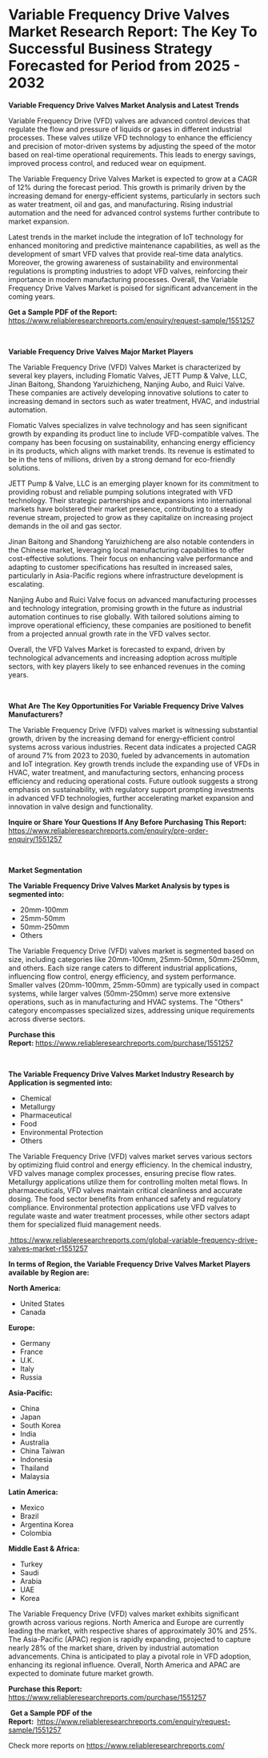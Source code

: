<p><h1>Variable Frequency Drive Valves Market Research Report: The Key To Successful Business Strategy Forecasted for Period from 2025 - 2032</h1></p><p><strong>Variable Frequency Drive Valves Market Analysis and Latest Trends</strong></p>
<p><p>Variable Frequency Drive (VFD) valves are advanced control devices that regulate the flow and pressure of liquids or gases in different industrial processes. These valves utilize VFD technology to enhance the efficiency and precision of motor-driven systems by adjusting the speed of the motor based on real-time operational requirements. This leads to energy savings, improved process control, and reduced wear on equipment.</p><p>The Variable Frequency Drive Valves Market is expected to grow at a CAGR of 12% during the forecast period. This growth is primarily driven by the increasing demand for energy-efficient systems, particularly in sectors such as water treatment, oil and gas, and manufacturing. Rising industrial automation and the need for advanced control systems further contribute to market expansion.</p><p>Latest trends in the market include the integration of IoT technology for enhanced monitoring and predictive maintenance capabilities, as well as the development of smart VFD valves that provide real-time data analytics. Moreover, the growing awareness of sustainability and environmental regulations is prompting industries to adopt VFD valves, reinforcing their importance in modern manufacturing processes. Overall, the Variable Frequency Drive Valves Market is poised for significant advancement in the coming years.</p></p>
<p><strong>Get a Sample PDF of the Report:&nbsp;</strong> <a href="https://www.reliableresearchreports.com/enquiry/request-sample/1551257?utm_campaign=3027&utm_medium=2&utm_source=Github&utm_content=ia&utm_term=11042025&utm_id=variable-frequency-drive-valves">https://www.reliableresearchreports.com/enquiry/request-sample/1551257</a></p>
<p>&nbsp;</p>
<p><strong>Variable Frequency Drive Valves Major Market Players</strong></p>
<p><p>The Variable Frequency Drive (VFD) Valves Market is characterized by several key players, including Flomatic Valves, JETT Pump & Valve, LLC, Jinan Baitong, Shandong Yaruizhicheng, Nanjing Aubo, and Ruici Valve. These companies are actively developing innovative solutions to cater to increasing demand in sectors such as water treatment, HVAC, and industrial automation.</p><p>Flomatic Valves specializes in valve technology and has seen significant growth by expanding its product line to include VFD-compatible valves. The company has been focusing on sustainability, enhancing energy efficiency in its products, which aligns with market trends. Its revenue is estimated to be in the tens of millions, driven by a strong demand for eco-friendly solutions.</p><p>JETT Pump & Valve, LLC is an emerging player known for its commitment to providing robust and reliable pumping solutions integrated with VFD technology. Their strategic partnerships and expansions into international markets have bolstered their market presence, contributing to a steady revenue stream, projected to grow as they capitalize on increasing project demands in the oil and gas sector.</p><p>Jinan Baitong and Shandong Yaruizhicheng are also notable contenders in the Chinese market, leveraging local manufacturing capabilities to offer cost-effective solutions. Their focus on enhancing valve performance and adapting to customer specifications has resulted in increased sales, particularly in Asia-Pacific regions where infrastructure development is escalating.</p><p>Nanjing Aubo and Ruici Valve focus on advanced manufacturing processes and technology integration, promising growth in the future as industrial automation continues to rise globally. With tailored solutions aiming to improve operational efficiency, these companies are positioned to benefit from a projected annual growth rate in the VFD valves sector. </p><p>Overall, the VFD Valves Market is forecasted to expand, driven by technological advancements and increasing adoption across multiple sectors, with key players likely to see enhanced revenues in the coming years.</p></p>
<p>&nbsp;</p>
<p><strong>What Are The Key Opportunities For Variable Frequency Drive Valves Manufacturers?</strong></p>
<p><p>The Variable Frequency Drive (VFD) valves market is witnessing substantial growth, driven by the increasing demand for energy-efficient control systems across various industries. Recent data indicates a projected CAGR of around 7% from 2023 to 2030, fueled by advancements in automation and IoT integration. Key growth trends include the expanding use of VFDs in HVAC, water treatment, and manufacturing sectors, enhancing process efficiency and reducing operational costs. Future outlook suggests a strong emphasis on sustainability, with regulatory support prompting investments in advanced VFD technologies, further accelerating market expansion and innovation in valve design and functionality.</p></p>
<p><strong>Inquire or Share Your Questions If Any Before Purchasing This Report:</strong> <a href="https://www.reliableresearchreports.com/enquiry/pre-order-enquiry/1551257?utm_campaign=3027&utm_medium=2&utm_source=Github&utm_content=ia&utm_term=11042025&utm_id=variable-frequency-drive-valves">https://www.reliableresearchreports.com/enquiry/pre-order-enquiry/1551257</a></p>
<p>&nbsp;</p>
<p><strong>Market Segmentation</strong></p>
<p><strong>The Variable Frequency Drive Valves Market Analysis by types is segmented into:</strong></p>
<p><ul><li>20mm-100mm</li><li>25mm-50mm</li><li>50mm-250mm</li><li>Others</li></ul></p>
<p><p>The Variable Frequency Drive (VFD) valves market is segmented based on size, including categories like 20mm-100mm, 25mm-50mm, 50mm-250mm, and others. Each size range caters to different industrial applications, influencing flow control, energy efficiency, and system performance. Smaller valves (20mm-100mm, 25mm-50mm) are typically used in compact systems, while larger valves (50mm-250mm) serve more extensive operations, such as in manufacturing and HVAC systems. The "Others" category encompasses specialized sizes, addressing unique requirements across diverse sectors.</p></p>
<p><strong>Purchase this Report:&nbsp;</strong><a href="https://www.reliableresearchreports.com/purchase/1551257?utm_campaign=3027&utm_medium=2&utm_source=Github&utm_content=ia&utm_term=11042025&utm_id=variable-frequency-drive-valves">https://www.reliableresearchreports.com/purchase/1551257</a></p>
<p>&nbsp;</p>
<p><strong>The Variable Frequency Drive Valves Market Industry Research by Application is segmented into:</strong></p>
<p><ul><li>Chemical</li><li>Metallurgy</li><li>Pharmaceutical</li><li>Food</li><li>Environmental Protection</li><li>Others</li></ul></p>
<p><p>The Variable Frequency Drive (VFD) valves market serves various sectors by optimizing fluid control and energy efficiency. In the chemical industry, VFD valves manage complex processes, ensuring precise flow rates. Metallurgy applications utilize them for controlling molten metal flows. In pharmaceuticals, VFD valves maintain critical cleanliness and accurate dosing. The food sector benefits from enhanced safety and regulatory compliance. Environmental protection applications use VFD valves to regulate waste and water treatment processes, while other sectors adapt them for specialized fluid management needs.</p></p>
<p><a href="https://www.reliableresearchreports.com/global-variable-frequency-drive-valves-market-r1551257?utm_campaign=3027&utm_medium=2&utm_source=Github&utm_content=ia&utm_term=11042025&utm_id=variable-frequency-drive-valves">&nbsp;https://www.reliableresearchreports.com/global-variable-frequency-drive-valves-market-r1551257</a></p>
<p><strong>In terms of Region, the Variable Frequency Drive Valves Market Players available by Region are:</strong></p>
<p>
    <p> <strong> North America: </strong>
        <ul>
            <li>United States</li>
            <li>Canada</li>
        </ul>
        </p> 
    <p> <strong> Europe: </strong>
        <ul>
            <li>Germany</li>
            <li>France</li>
            <li>U.K.</li>
            <li>Italy</li>
            <li>Russia</li>
        </ul>
        </p> 
    <p> <strong> Asia-Pacific: </strong>
        <ul>
            <li>China</li>
            <li>Japan</li>
            <li>South Korea</li>
            <li>India</li>
            <li>Australia</li>
            <li>China Taiwan</li>
            <li>Indonesia</li>
            <li>Thailand</li>
            <li>Malaysia</li>
        </ul>
        </p> 
    <p> <strong> Latin America: </strong>
        <ul>
            <li>Mexico</li>
            <li>Brazil</li>
            <li>Argentina Korea</li>
            <li>Colombia</li>
        </ul>
        </p> 
    <p> <strong> Middle East & Africa: </strong>
        <ul>
            <li>Turkey</li>
            <li>Saudi</li>
            <li>Arabia</li>
            <li>UAE</li>
            <li>Korea</li>
        </ul>
    </p>
    </p>
<p><p>The Variable Frequency Drive (VFD) valves market exhibits significant growth across various regions. North America and Europe are currently leading the market, with respective shares of approximately 30% and 25%. The Asia-Pacific (APAC) region is rapidly expanding, projected to capture nearly 28% of the market share, driven by industrial automation advancements. China is anticipated to play a pivotal role in VFD adoption, enhancing its regional influence. Overall, North America and APAC are expected to dominate future market growth.</p></p>
<p><strong>Purchase this Report: </strong><a href="https://www.reliableresearchreports.com/purchase/1551257?utm_campaign=3027&utm_medium=2&utm_source=Github&utm_content=ia&utm_term=11042025&utm_id=variable-frequency-drive-valves">https://www.reliableresearchreports.com/purchase/1551257</a></p>
<p>&nbsp;<strong>Get a Sample PDF of the Report:&nbsp;&nbsp;</strong><a href="https://www.reliableresearchreports.com/enquiry/request-sample/1551257?utm_campaign=3027&utm_medium=2&utm_source=Github&utm_content=ia&utm_term=11042025&utm_id=variable-frequency-drive-valves">https://www.reliableresearchreports.com/enquiry/request-sample/1551257</a></p>
<p><strong></strong></p>
<p>Check more reports on <a href="https://www.reliableresearchreports.com/?utm_campaign=3027&utm_medium=2&utm_source=Github&utm_content=ia&utm_term=11042025&utm_id=variable-frequency-drive-valves">https://www.reliableresearchreports.com/</a></p>